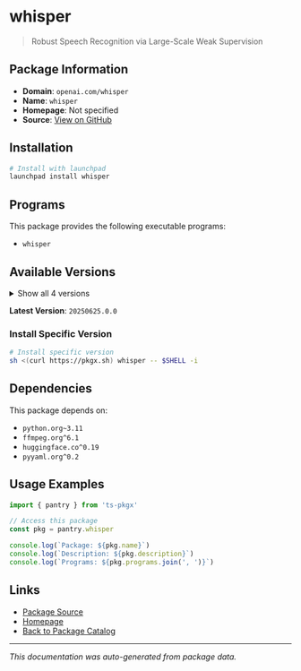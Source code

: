 # whisper

> Robust Speech Recognition via Large-Scale Weak Supervision

## Package Information

- **Domain**: `openai.com/whisper`
- **Name**: `whisper`
- **Homepage**: Not specified
- **Source**: [View on GitHub](https://github.com/pkgxdev/pantry/tree/main/projects/openai.com/whisper/package.yml)

## Installation

```bash
# Install with launchpad
launchpad install whisper
```

## Programs

This package provides the following executable programs:

- `whisper`

## Available Versions

<details>
<summary>Show all 4 versions</summary>

- `20250625.0.0`, `20240930.0.0`, `20240927.0.0`, `20231117.0.0`

</details>

**Latest Version**: `20250625.0.0`

### Install Specific Version

```bash
# Install specific version
sh <(curl https://pkgx.sh) whisper -- $SHELL -i
```

## Dependencies

This package depends on:

- `python.org~3.11`
- `ffmpeg.org^6.1`
- `huggingface.co^0.19`
- `pyyaml.org^0.2`

## Usage Examples

```typescript
import { pantry } from 'ts-pkgx'

// Access this package
const pkg = pantry.whisper

console.log(`Package: ${pkg.name}`)
console.log(`Description: ${pkg.description}`)
console.log(`Programs: ${pkg.programs.join(', ')}`)
```

## Links

- [Package Source](https://github.com/pkgxdev/pantry/tree/main/projects/openai.com/whisper/package.yml)
- [Homepage](#)
- [Back to Package Catalog](../../../package-catalog.md)

---

*This documentation was auto-generated from package data.*
